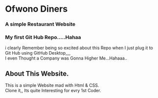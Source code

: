 # Ofwono Diners
### A simple Restaurant Website
### My first Git Hub Repo.....Hahaa
i clearly Remember being so excited about this Repo when I just plug it to Git Hub using GitHub Desktop,,,,<br>
I even Thought a Company was Gonna Higher Me...Hahaaa..
## About This Website.
This is a simple Website mad with Html & CSS.<br>
Clone it,, Its quite Interesting for evry 1st Coder.
